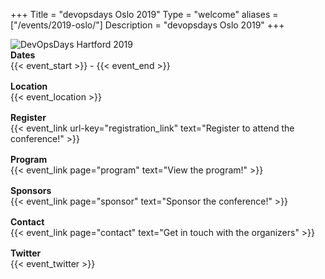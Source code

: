 +++
Title = "devopsdays Oslo 2019"
Type = "welcome"
aliases = ["/events/2019-oslo/"]
Description = "devopsdays Oslo 2019"
+++


<div class="row">
  <div class="col-md-4 push-md-2">
    <img alt="DevOpsDays Hartford 2019" src="/events/2019-hartford/logo.png" class="img-fluid">
  </div>
  <div class="col-md-6 push-md-2" style="display: flex; align-items: center; flex-direction: row;">
    <div class="col-md-12">
      <div class="row" style="margin-bottom: 1rem;">
        <div class="col-md-12">
          <strong>Dates</strong>
        </div>
        <div class="col-md-12">
          {{< event_start >}} - {{< event_end >}}
        </div>
      </div>
      <div class="row" style="margin-bottom: 1rem;">
        <div class="col-md-12">
          <strong>Location</strong>
        </div>
        <div class="col-md-12">
          {{< event_location >}}
        </div>
      </div>
      <div class="row" style="margin-bottom: 1rem;">
        <div class="col-md-12">
          <strong>Register</strong>
        </div>
        <div class="col-md-12">
          {{< event_link url-key="registration_link" text="Register to attend the conference!" >}}
        </div>
      </div>
      <!-- <div class="row" style="margin-bottom: 1rem;">
        <div class="col-md-12">
          <strong>Propose</strong>
        </div>
        <div class="col-md-12">
          {{< event_link url-key="cfp_link" text="Propose a talk!" >}}
        </div>
      </div> -->
      <div class="row" style="margin-bottom: 1rem;">
        <div class="col-md-12">
          <strong>Program</strong>
        </div>
        <div class="col-md-12">
          {{< event_link page="program" text="View the program!" >}}
        </div>
      </div>
      <div class="row" style="margin-bottom: 1rem;">
        <div class="col-md-12">
          <strong>Sponsors</strong>
        </div>
        <div class="col-md-12">
          {{< event_link page="sponsor" text="Sponsor the conference!" >}}
        </div>
      </div>
      <div class="row" style="margin-bottom: 1rem;">
        <div class="col-md-12">
          <strong>Contact</strong>
        </div>
        <div class="col-md-12">
          {{< event_link page="contact" text="Get in touch with the organizers" >}}
        </div>
      </div>
      <div class="row" style="margin-bottom: 1rem;">
        <div class="col-md-12">
          <strong>Twitter</strong>
        </div>
        <div class="col-md-12">
          {{< event_twitter >}}
        </div>
      </div>
    </div>
  </div>
</div>
